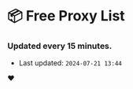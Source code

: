 # :package: Free Proxy List
### Updated every 15 minutes.

- Last updated: `2024-07-21 13:44`

:heart:
